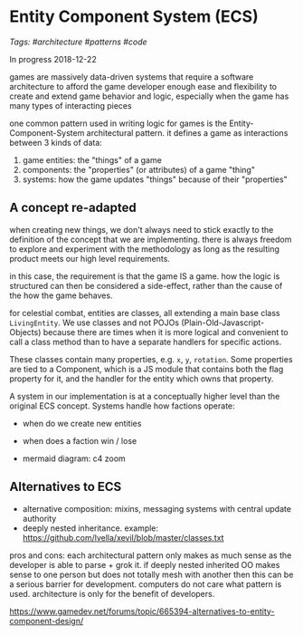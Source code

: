 # Entity Component System (ECS)
_Tags: #architecture #patterns #code_

In progress 2018-12-22

games are massively data-driven systems that require a software architecture
to afford the game developer enough ease and flexibility to create and extend
game behavior and logic, especially when the game has many types of interacting pieces

one common pattern used in writing logic for games is the Entity-Component-System
architectural pattern. it defines a game as interactions between 3 kinds of data:
1. game entities: the "things" of a game
2. components: the "properties" (or attributes) of a game "thing"
3. systems: how the game updates "things" because of their "properties"

## A concept re-adapted 

when creating new things, we don't always need to stick exactly to the definition of
the concept that we are implementing. there is always freedom to explore and experiment
with the methodology as long as the resulting product meets our high level requirements.

in this case, the requirement is that the game IS a game. how the logic is structured
can then be considered a side-effect, rather than the cause of the how the game behaves.

for celestial combat, entities are classes, all extending a main base class `LivingEntity`.
We use classes and not POJOs (Plain-Old-Javascript-Objects) because there are times when 
it is more logical and convenient to call a class method than to have a separate handlers
for specific actions. 

These classes contain many properties, e.g. `x`, `y`, `rotation`. Some properties are tied
to a Component, which is a JS module that contains both the flag property for it, and the
handler for the entity which owns that property.

A system in our implementation is at a conceptually higher level than the original ECS concept.
Systems handle how factions operate: 
- when do we create new entities
- when does a faction win / lose

- mermaid diagram: c4 zoom

## Alternatives to ECS

- alternative composition: mixins, messaging systems with central update authority
- deeply nested inheritance. example: https://github.com/lvella/xevil/blob/master/classes.txt 

pros and cons: each architectural pattern only makes as much sense as the
developer is able to parse + grok it. if deeply nested inherited OO makes sense to
one person but does not totally mesh with another then this can be a serious barrier for 
development. computers do not care what pattern is used. architecture is only for the benefit of developers. 

https://www.gamedev.net/forums/topic/665394-alternatives-to-entity-component-design/ 